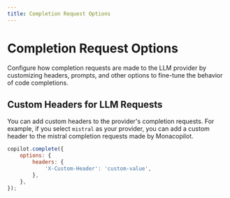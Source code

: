 ```yaml
---
title: Completion Request Options
---
```


# Completion Request Options

Configure how completion requests are made to the LLM provider by customizing headers, prompts, and other options to fine-tune the behavior of code completions.

## Custom Headers for LLM Requests

You can add custom headers to the provider's completion requests. For example, if you select `mistral` as your provider, you can add a custom header to the mistral completion requests made by Monacopilot.

```javascript
copilot.complete({
    options: {
        headers: {
            'X-Custom-Header': 'custom-value',
        },
    },
});
```
